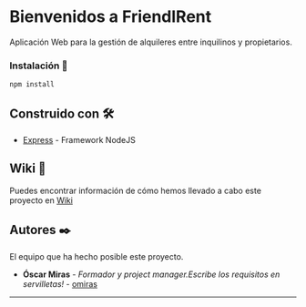 # Bienvenidos a FriendlRent

Aplicación Web para la gestión de alquileres entre inquilinos y propietarios.



### Instalación 🔧

`npm install`

## Construido con 🛠️

* [Express](https://www.npmjs.com/package/express) - Framework NodeJS


## Wiki 📖

Puedes encontrar información de cómo hemos llevado a cabo este proyecto en [Wiki](https://github.com/FOAP-NETMIND-PROMOCIO-2020/friendlyrent/wiki)

## Autores ✒️

El equipo que ha hecho posible este proyecto.

* **Óscar Miras** - *Formador y project manager.Escribe los requisitos en servilletas!* - [omiras](https://omiras.github.io/)


---